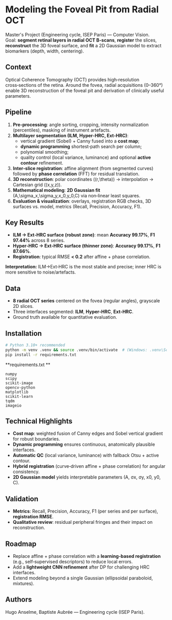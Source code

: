 # Modeling the Foveal Pit from Radial OCT

Master's Project (Engineering cycle, ISEP Paris) — Computer Vision.  
Goal: **segment retinal layers in radial OCT B-scans**, **register** the slices, **reconstruct** the 3D foveal surface, and **fit** a 2D Gaussian model to extract biomarkers (depth, width, centering).

## Context
Optical Coherence Tomography (OCT) provides high‑resolution cross‑sections of the retina. Around the fovea, radial acquisitions (0–360°) enable 3D reconstruction of the foveal pit and derivation of clinically useful parameters.

## Pipeline
1. **Pre‑processing**: angle sorting, cropping, intensity normalization (percentiles), masking of instrument artefacts.  
2. **Multilayer segmentation (ILM, Hyper‑HRC, Ext‑HRC)**:  
   - vertical gradient (Sobel) + Canny fused into a **cost map**;  
   - **dynamic programming** shortest‑path search per column;  
   - polynomial smoothing;  
   - quality control (local variance, luminance) and optional **active contour** refinement.  
3. **Inter‑slice registration**: affine alignment (from segmented curves) followed by **phase correlation** (FFT) for residual translation.  
4. **3D reconstruction**: polar coordinates \((r,\theta)\) → interpolation → Cartesian grid \((x,y,z)\).  
5. **Mathematical modeling**: **2D Gaussian fit** \(A,\sigma_x,\sigma_y,x_0,y_0,C\) via non‑linear least squares.  
6. **Evaluation & visualization**: overlays, registration RGB checks, 3D surfaces vs. model, metrics (Recall, Precision, Accuracy, F1).

## Key Results
- **ILM → Ext‑HRC surface (robust zone)**: mean **Accuracy 99.17%**, **F1 97.44%** across 8 series.  
- **Hyper‑HRC → Ext‑HRC surface (thinner zone)**: **Accuracy 99.17%**, **F1 87.66%**.  
- **Registration**: typical RMSE **< 0.2** after affine + phase correlation.  

**Interpretation:** ILM→Ext‑HRC is the most stable and precise; inner HRC is more sensitive to noise/artefacts.

## Data
- **8 radial OCT series** centered on the fovea (regular angles), grayscale 2D slices.  
- Three interfaces segmented: **ILM**, **Hyper‑HRC**, **Ext‑HRC**.  
- Ground truth available for quantitative evaluation.

## Installation
```bash
# Python 3.10+ recommended
python -m venv .venv && source .venv/bin/activate  # (Windows: .venv\Scripts\activate)
pip install -r requirements.txt
```

**requirements.txt **
```
numpy
scipy
scikit-image
opencv-python
matplotlib
scikit-learn
tqdm
imageio
```

## Technical Highlights
- **Cost map**: weighted fusion of Canny edges and Sobel vertical gradient for robust boundaries.  
- **Dynamic programming** ensures continuous, anatomically plausible interfaces.  
- **Automatic QC** (local variance, luminance) with fallback Otsu + active contour.  
- **Hybrid registration** (curve‑driven affine + phase correlation) for angular consistency.  
- **2D Gaussian model** yields interpretable parameters (A, σx, σy, x0, y0, C).

## Validation
- **Metrics**: Recall, Precision, Accuracy, F1 (per series and per surface), **registration RMSE**.  
- **Qualitative review**: residual peripheral fringes and their impact on reconstruction.

## Roadmap
- Replace affine + phase correlation with a **learning‑based registration** (e.g., self‑supervised descriptors) to reduce local errors.  
- Add a **lightweight CNN refinement** after DP for challenging HRC interfaces.  
- Extend modeling beyond a single Gaussian (ellipsoidal paraboloid, mixtures).

## Authors
Hugo Anselme, Baptiste Aubrée — Engineering cycle (ISEP Paris).
